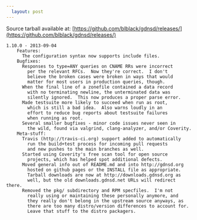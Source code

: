 ```yaml
---
  layout: post
---
```


Source tarball available at:
[https://github.com/blblack/gdnsd/releases/](https://github.com/blblack/gdnsd/releases/)

    1.10.0 - 2013-09-04
        Features:
          The configuration syntax now supports include files.
        Bugfixes:
          Responses to type=ANY queries on CNAME RRs were incorrect
            per the relevant RFCs.  Now they're correct.  I don't
            believe the broken cases were broken in ways that would
            matter for most users in production queries, though.
          When the final line of a zonefile contained a data record
            with no terminating newline, the unterminated data was
            silently ignored.  This now produces a proper parse error.
          Made testsuite more likely to succeed when run as root,
            which is still a bad idea.  Also warns loudly in an
            effort to reduce bug reports about testsuite failures
            when running as root.
          Several smaller bugfixes - minor code issues never seen in
            the wild, found via valgrind, clang-analyzer, and/or Coverity.
        Meta-stuff:
          Travis (http://travis-ci.org) support added to automatically
            run the build+test process for incoming pull requests
            and new pushes to the main branches as well.
          Started using Coverity's free scan tool for open source
            projects, which has helped spot additional defects.
          Moved general info out of README.md and into http://gdnsd.org
            hosted on github pages or the INSTALL file as appropriate.
            Tarball downloads are now at http://downloads.gdnsd.org as
            well, but the old downloads.gdnsd.net URLs will redirect there.
          Removed the pkg/ subdirectory and RPM specfiles.  I'm not
            really using or maintaining these personally anymore, and
            they really don't belong in the upstream source anyways, as
            there are too many distro/version differences to account for.
            Leave that stuff to the distro packagers.
